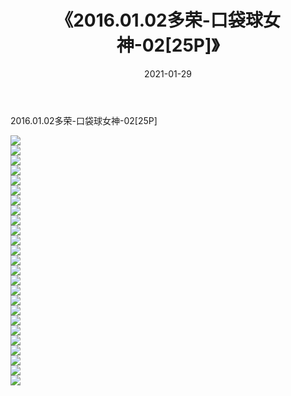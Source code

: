 ﻿---
layout: post
title:  《2016.01.02多荣-口袋球女神-02[25P]》
date:   2021-01-29
img: http://imgx.orgx.ga/漏D/2021/2016.01.02多荣-口袋球女神-02[25P]/000.jpg
categories: [美女, 清纯, 唯美]
---

2016.01.02多荣-口袋球女神-02[25P]

  ![](http://imgx.orgx.ga/漏D/2021/2016.01.02多荣-口袋球女神-02[25P]/001.jpg) <br> ![](http://imgx.orgx.ga/漏D/2021/2016.01.02多荣-口袋球女神-02[25P]/002.jpg) <br> ![](http://imgx.orgx.ga/漏D/2021/2016.01.02多荣-口袋球女神-02[25P]/003.jpg) <br> ![](http://imgx.orgx.ga/漏D/2021/2016.01.02多荣-口袋球女神-02[25P]/004.jpg) <br> ![](http://imgx.orgx.ga/漏D/2021/2016.01.02多荣-口袋球女神-02[25P]/005.jpg) <br> ![](http://imgx.orgx.ga/漏D/2021/2016.01.02多荣-口袋球女神-02[25P]/006.jpg) <br> ![](http://imgx.orgx.ga/漏D/2021/2016.01.02多荣-口袋球女神-02[25P]/007.jpg) <br> ![](http://imgx.orgx.ga/漏D/2021/2016.01.02多荣-口袋球女神-02[25P]/008.jpg) <br> ![](http://imgx.orgx.ga/漏D/2021/2016.01.02多荣-口袋球女神-02[25P]/009.jpg) <br> ![](http://imgx.orgx.ga/漏D/2021/2016.01.02多荣-口袋球女神-02[25P]/010.jpg) <br> ![](http://imgx.orgx.ga/漏D/2021/2016.01.02多荣-口袋球女神-02[25P]/011.jpg) <br> ![](http://imgx.orgx.ga/漏D/2021/2016.01.02多荣-口袋球女神-02[25P]/012.jpg) <br> ![](http://imgx.orgx.ga/漏D/2021/2016.01.02多荣-口袋球女神-02[25P]/013.jpg) <br> ![](http://imgx.orgx.ga/漏D/2021/2016.01.02多荣-口袋球女神-02[25P]/014.jpg) <br> ![](http://imgx.orgx.ga/漏D/2021/2016.01.02多荣-口袋球女神-02[25P]/015.jpg) <br> ![](http://imgx.orgx.ga/漏D/2021/2016.01.02多荣-口袋球女神-02[25P]/016.jpg) <br> ![](http://imgx.orgx.ga/漏D/2021/2016.01.02多荣-口袋球女神-02[25P]/017.jpg) <br> ![](http://imgx.orgx.ga/漏D/2021/2016.01.02多荣-口袋球女神-02[25P]/018.jpg) <br> ![](http://imgx.orgx.ga/漏D/2021/2016.01.02多荣-口袋球女神-02[25P]/019.jpg) <br> ![](http://imgx.orgx.ga/漏D/2021/2016.01.02多荣-口袋球女神-02[25P]/020.jpg) <br> ![](http://imgx.orgx.ga/漏D/2021/2016.01.02多荣-口袋球女神-02[25P]/021.jpg) <br> ![](http://imgx.orgx.ga/漏D/2021/2016.01.02多荣-口袋球女神-02[25P]/022.jpg) <br> ![](http://imgx.orgx.ga/漏D/2021/2016.01.02多荣-口袋球女神-02[25P]/023.jpg) <br> ![](http://imgx.orgx.ga/漏D/2021/2016.01.02多荣-口袋球女神-02[25P]/024.jpg) <br> ![](http://imgx.orgx.ga/漏D/2021/2016.01.02多荣-口袋球女神-02[25P]/025.jpg) <br>